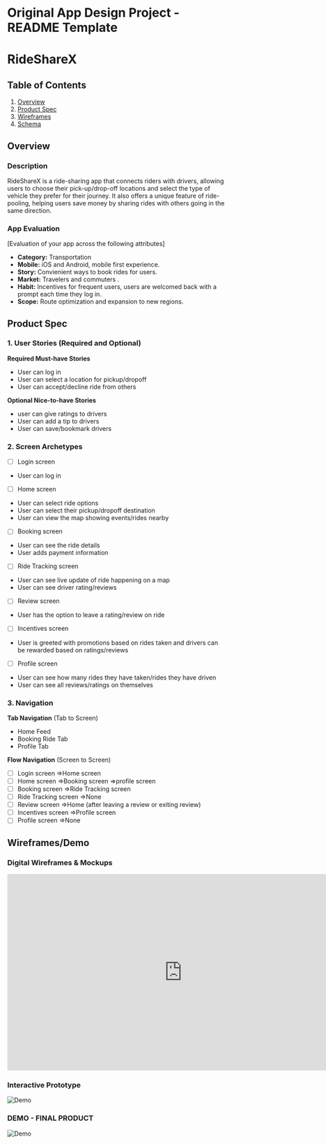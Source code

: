 Original App Design Project - README Template
===

# RideShareX

## Table of Contents

1. [Overview](#Overview)
2. [Product Spec](#Product-Spec)
3. [Wireframes](#Wireframes)
4. [Schema](#Schema)

## Overview

### Description

RideShareX is a ride-sharing app that connects riders with drivers, allowing users to choose their pick-up/drop-off locations and select the type of vehicle they prefer for their journey. It also offers a unique feature of ride-pooling, helping users save money by sharing rides with others going in the same direction.

### App Evaluation

[Evaluation of your app across the following attributes]
- **Category:** Transportation
- **Mobile:** iOS and Android, mobile first experience.
- **Story:** Convienient ways to book rides for users.
- **Market:** Travelers and commuters .
- **Habit:** Incentives for frequent users, users are welcomed back with a prompt each time they log in.
- **Scope:** Route optimization and expansion to new regions.

## Product Spec

### 1. User Stories (Required and Optional)

**Required Must-have Stories**

* User can log in
* User can select a location for pickup/dropoff
* User can accept/decline ride from others

**Optional Nice-to-have Stories**

* user can give ratings to drivers
* User can add a tip to drivers
* User can save/bookmark drivers

### 2. Screen Archetypes

- [ ] Login screen
* User can log in

- [ ] Home screen
* User can select ride options
* User can select their pickup/dropoff destination
* User can view the map showing events/rides nearby

- [ ] Booking screen
* User can see the ride details
* User adds payment information

- [ ] Ride Tracking screen
+ User can see live update of ride happening on a map
+ User can see driver rating/reviews

- [ ] Review screen
* User has the option to leave a rating/review on ride

- [ ] Incentives screen
* User is greeted with promotions based on rides taken and drivers can be rewarded based on ratings/reviews

- [ ] Profile screen
* User can see how many rides they have taken/rides they have driven
* User can see all reviews/ratings on themselves
### 3. Navigation

**Tab Navigation** (Tab to Screen)

* Home Feed
* Booking Ride Tab
* Profile Tab

**Flow Navigation** (Screen to Screen)

- [ ] Login screen
=>Home screen
- [ ] Home screen
=>Booking screen
=>profile screen
- [ ] Booking screen
=>Ride Tracking screen
- [ ] Ride Tracking screen
=>None
- [ ] Review screen
=>Home (after leaving a review or exiting review)
- [ ] Incentives screen
=>Profile screen
- [ ] Profile screen
=>None

## Wireframes/Demo

### Digital Wireframes & Mockups
<iframe style="border: 1px solid rgba(0, 0, 0, 0.1);" width="800" height="450" src="https://www.figma.com/embed?embed_host=share&url=https%3A%2F%2Fwww.figma.com%2Ffile%2F1Xlx9k2pNEqXLBBsKB5u1z%2FRideShareX-Wireframe%3Ftype%3Ddesign%26node-id%3D0%253A1%26mode%3Ddesign%26t%3DLkLmsNUnqMKk7aeu-1" allowfullscreen></iframe>

### Interactive Prototype
![Demo](https://media.giphy.com/media/v1.Y2lkPTc5MGI3NjExeHFnMjM5bGtjMGxybDE2NXZtMDNmYWMyemtjNW83ZTdyYndvdTQ1YSZlcD12MV9pbnRlcm5hbF9naWZfYnlfaWQmY3Q9Zw/UkZUSAr59Z6jKlGeEN/giphy.gif)

### DEMO - FINAL PRODUCT 
![Demo](https://media.giphy.com/media/v1.Y2lkPTc5MGI3NjExcGgxdndqNDFpZ3VoZXE1dGE1MjFuMmk3NGpwcHF2N2d2czB1djU1ayZlcD12MV9pbnRlcm5hbF9naWZfYnlfaWQmY3Q9Zw/LRdtORkv6MtLuAnjfU/giphy.gif)
